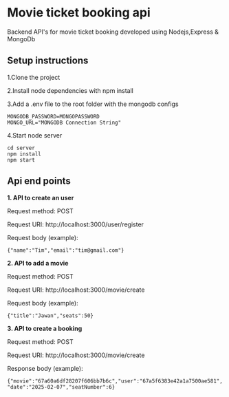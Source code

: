 # Movie ticket booking api

Backend API's for movie ticket booking developed using Nodejs,Express & MongoDb

## Setup instructions

1.Clone the project

2.Install node dependencies with npm install

3.Add a .env file to the root folder with the mongodb configs

```
MONGODB_PASSWORD=MONGOPASSWORD
MONGO_URL="MONGODB Connection String"
```

4.Start node server

```
cd server
npm install
npm start
```

## Api end points

**1. API to create an user**

Request method: POST

Request URI: http://localhost:3000/user/register

Request body (example):

`{"name":"Tim","email":"tim@gmail.com"}`

**2. API to add a movie**

Request method: POST

Request URI: http://localhost:3000/movie/create

Request body (example):

`{"title":"Jawan","seats":50}`

**3. API to create a booking**

Request method: POST

Request URI: http://localhost:3000/movie/create

Response body (example):

`{"movie":"67a60a6df28207f606bb7b6c","user":"67a5f6383e42a1a7500ae581","date":"2025-02-07","seatNumber":6}`
